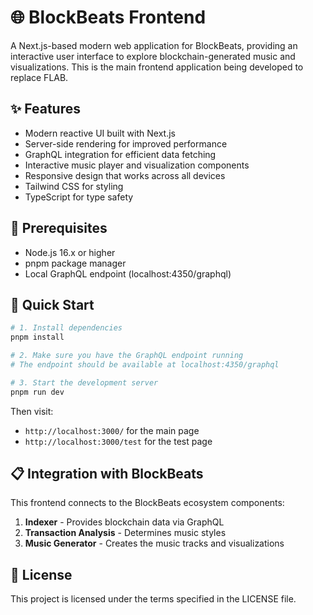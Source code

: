 # 🌐 BlockBeats Frontend

A Next.js-based modern web application for BlockBeats, providing an interactive user interface to explore blockchain-generated music and visualizations. This is the main frontend application being developed to replace FLAB.

## ✨ Features

- Modern reactive UI built with Next.js
- Server-side rendering for improved performance
- GraphQL integration for efficient data fetching
- Interactive music player and visualization components
- Responsive design that works across all devices
- Tailwind CSS for styling
- TypeScript for type safety

## 🔧 Prerequisites

- Node.js 16.x or higher
- pnpm package manager
- Local GraphQL endpoint (localhost:4350/graphql)

## 🚀 Quick Start

```bash
# 1. Install dependencies
pnpm install

# 2. Make sure you have the GraphQL endpoint running
# The endpoint should be available at localhost:4350/graphql

# 3. Start the development server
pnpm run dev
```

Then visit:
- `http://localhost:3000/` for the main page
- `http://localhost:3000/test` for the test page

## 📋 Integration with BlockBeats

This frontend connects to the BlockBeats ecosystem components:

1. **Indexer** - Provides blockchain data via GraphQL
2. **Transaction Analysis** - Determines music styles
3. **Music Generator** - Creates the music tracks and visualizations

## 📄 License

This project is licensed under the terms specified in the LICENSE file.
